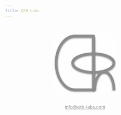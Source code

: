 ```yaml
---
title: QRB Labs
---
```

<style>
body {
     background-image: url('images/GERD.jpeg');
     background-repeat: no-repeat;
     background-attachment: fixed;
     background-size: cover;
     opacity: 0.5;
}
</style>

<center>
<br/><br/>

<img src="QRB_logo.png" alt="QRB Labs">
<br/><br/>


 info@qrb-labs.com
</center>
